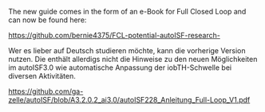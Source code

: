 The new guide comes in the form of an e-Book for Full Closed Loop and can now be found here:

https://github.com/bernie4375/FCL-potential-autoISF-research-

Wer es lieber auf Deutsch studieren möchte, kann die vorherige Version nutzen. 
Die enthält allerdigs nicht die Hinweise zu den neuen Möglichkeiten im autoISF3.0 
wie automatische Anpassung der iobTH-Schwelle bei diversen Aktivitäten.

https://github.com/ga-zelle/autoISF/blob/A3.2.0.2_ai3.0/autoISF228_Anleitung_Full-Loop_V1.pdf
